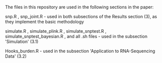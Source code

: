 The files in this repository are used in the following sections in the paper:

snp.R , snp_joint.R  - used in both subsections of the Results section (3), as they implement the basic methodology

simulate.R , simulate_plink.R , simulate_snptest.R , simulate_snptest_bayesian.R , and all .sh files - used in the subsection 'Simulation' (3.1)

Hooks_burden.R - used in the subsection 'Application to RNA-Sequencing Data' (3.2)
